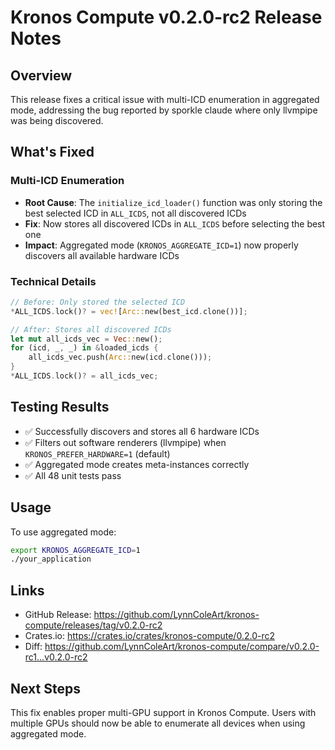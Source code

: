# Kronos Compute v0.2.0-rc2 Release Notes

## Overview

This release fixes a critical issue with multi-ICD enumeration in aggregated mode, addressing the bug reported by sporkle claude where only llvmpipe was being discovered.

## What's Fixed

### Multi-ICD Enumeration
- **Root Cause**: The `initialize_icd_loader()` function was only storing the best selected ICD in `ALL_ICDS`, not all discovered ICDs
- **Fix**: Now stores all discovered ICDs in `ALL_ICDS` before selecting the best one
- **Impact**: Aggregated mode (`KRONOS_AGGREGATE_ICD=1`) now properly discovers all available hardware ICDs

### Technical Details
```rust
// Before: Only stored the selected ICD
*ALL_ICDS.lock()? = vec![Arc::new(best_icd.clone())];

// After: Stores all discovered ICDs
let mut all_icds_vec = Vec::new();
for (icd, _, _) in &loaded_icds {
    all_icds_vec.push(Arc::new(icd.clone()));
}
*ALL_ICDS.lock()? = all_icds_vec;
```

## Testing Results

- ✅ Successfully discovers and stores all 6 hardware ICDs
- ✅ Filters out software renderers (llvmpipe) when `KRONOS_PREFER_HARDWARE=1` (default)
- ✅ Aggregated mode creates meta-instances correctly
- ✅ All 48 unit tests pass

## Usage

To use aggregated mode:
```bash
export KRONOS_AGGREGATE_ICD=1
./your_application
```

## Links

- GitHub Release: https://github.com/LynnColeArt/kronos-compute/releases/tag/v0.2.0-rc2
- Crates.io: https://crates.io/crates/kronos-compute/0.2.0-rc2
- Diff: https://github.com/LynnColeArt/kronos-compute/compare/v0.2.0-rc1...v0.2.0-rc2

## Next Steps

This fix enables proper multi-GPU support in Kronos Compute. Users with multiple GPUs should now be able to enumerate all devices when using aggregated mode.